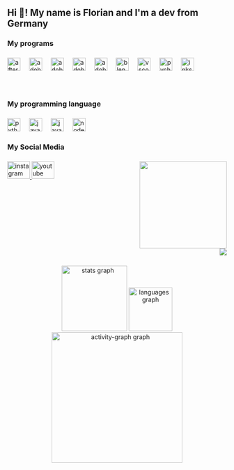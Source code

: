<h2 align="left">Hi 👋! My name is Florian and I'm a dev from Germany</h2>

###

<h3 align="left">My programs</h3>

###

<div align="left">
  <img src="https://cdn.jsdelivr.net/gh/devicons/devicon/icons/aftereffects/aftereffects-original.svg" height="30" alt="aftereffects logo"  />
  <img width="12" />
  <img src="https://skillicons.dev/icons?i=ae" height="30" alt="adobeaftereffects logo"  />
  <img width="12" />
  <img src="https://skillicons.dev/icons?i=ai" height="30" alt="adobeillustrator logo"  />
  <img width="12" />
  <img src="https://skillicons.dev/icons?i=ps" height="30" alt="adobephotoshop logo"  />
  <img width="12" />
  <img src="https://skillicons.dev/icons?i=pr" height="30" alt="adobepremierepro logo"  />
  <img width="12" />
  <img src="https://skillicons.dev/icons?i=blender" height="30" alt="blender logo"  />
  <img width="12" />
  <img src="https://skillicons.dev/icons?i=vscode" height="30" alt="vscode logo"  />
  <img width="12" />
  <img src="https://cdn.jsdelivr.net/gh/devicons/devicon/icons/pycharm/pycharm-original.svg" height="30" alt="pycharm logo"  />
  <img width="12" />
  <img src="https://cdn.jsdelivr.net/gh/devicons/devicon/icons/inkscape/inkscape-original.svg" height="30" alt="inkscape logo"  />
</div>

###

<br clear="both">

<h3 align="left">My programming language</h3>

###

<div align="left">
  <img src="https://cdn.jsdelivr.net/gh/devicons/devicon/icons/python/python-original.svg" height="30" alt="python logo"  />
  <img width="12" />
  <img src="https://cdn.jsdelivr.net/gh/devicons/devicon/icons/javascript/javascript-original.svg" height="30" alt="javascript logo"  />
  <img width="12" />
  <img src="https://cdn.jsdelivr.net/gh/devicons/devicon/icons/java/java-original.svg" height="30" alt="java logo"  />
  <img width="12" />
  <img src="https://cdn.jsdelivr.net/gh/devicons/devicon/icons/nodejs/nodejs-original.svg" height="30" alt="nodejs logo"  />
</div>

###

<h3 align="left">My Social Media</h3>

###

<img align="right" height="200" src="https://cdn.leonardo.ai/users/448575ec-2432-4881-8c84-d8f925a25b2f/generations/ef1da7b6-1973-4e63-b541-bb8c37e0a2d8/variations/Default_Create_an_animestyle_profile_picture_of_a_young_adult_3_ef1da7b6-1973-4e63-b541-bb8c37e0a2d8_0.png"  />

###

<div align="left">
  <a href="https://www.instagram.com/nowaro-official/" target="_blank">
    <img src="https://raw.githubusercontent.com/maurodesouza/profile-readme-generator/master/src/assets/icons/social/instagram/default.svg" width="52" height="40" alt="instagram logo"  />
  </a>
  <a href="https://www.youtube.com/@nowaro-official" target="_blank">
    <img src="https://raw.githubusercontent.com/maurodesouza/profile-readme-generator/master/src/assets/icons/social/youtube/default.svg" width="52" height="40" alt="youtube logo"  />
  </a>
</div>

###

<br clear="both">

<img align="right" src="https://visitor-badge.laobi.icu/badge?page_id=nowaro-official.nowaro-official&left_color=darkslategrey&right_color=yellow"  />

###

<br clear="both">

<div align="center">
  <img src="https://github-readme-stats.vercel.app/api?username=nowaro-official&hide_title=false&hide_rank=false&show_icons=true&include_all_commits=true&count_private=true&disable_animations=false&theme=discord_old_blurple&locale=en&hide_border=true&order=1" height="150" alt="stats graph"  />
  <img src="https://github-readme-stats.vercel.app/api/top-langs?username=nowaro-official&locale=en&hide_title=false&layout=compact&card_width=320&langs_count=5&theme=discord_old_blurple&hide_border=true&order=2" height="100" alt="languages graph"  />
  <img src="https://github-readme-activity-graph.vercel.app/graph?username=nowaro-official&radius=16&theme=react&area=true&order=5" height="300" alt="activity-graph graph"  />
</div>

###
